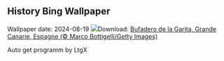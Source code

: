 ## History Bing Wallpaper
Wallpaper date: 2024-08-19
![](https://www.bing.com/th?id=OHR.RegataSanGines_FR-FR9512852239_UHD.jpg&w=1000)Download: [Bufadero de la Garita, Grande Canarie, Espagne (© Marco Bottigelli/Getty Images)](https://www.bing.com/th?id=OHR.RegataSanGines_FR-FR9512852239_UHD.jpg)

Auto get programm by LtgX
